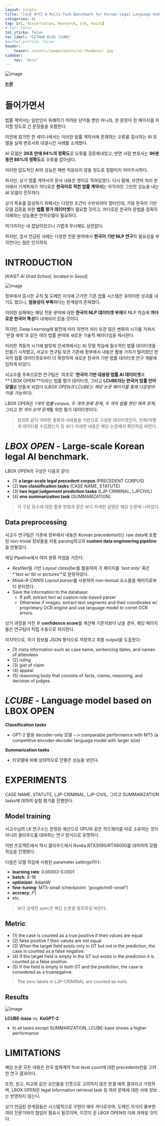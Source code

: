 ```yaml
---
layout: single
title: "[논문 분석] A Multi-Task Benchmark for Korean Legal Language Understanding and Judgement Prediction (arXiv 2022)"
categories: AI
tag: [AI, dissertation, Research, 논문, kaist]
# toc: false
toc_sticky: false
toc_label: "GITHUB BLOG JJUNS"
#author_profile: false
header:
    teaser: /assets/images/posts/ai-thumbnail.jpg
sidebar:
    nav: "docs"
---
```


![image](https://user-images.githubusercontent.com/39285147/184294516-0dad2074-9c87-44f1-af52-6ea4c0b5f174.png)

[**논문**](https://arxiv.org/abs/2206.05224)

# 들어가면서
법률 계약서는 일반인이 독해하기 어려운 단어들 뿐만 아니라, 한 문장이 한 페이지를 차지할 정도로 긴 문장들을 포함한다.

이전에 참가한 한 세미나에서는 이러한 법률 계약서에 존재하는 오류를 검사하는 AI 모델을 실제 변호사와 대결시킨 사례를 소개했다.

AI 모델은 **26초 만에 94%의 정확도**로 오류를 검증해내었고, 반면 사람 변호사는 **96분 동안 86%의 정확도**로 오류를 잡아냈다.

이러한 압도적인 AI의 성능은 매번 적응되지 않을 정도로 정말이지 어마무시하다.

하지만, 상기 법률 계약서의 문서 내용은 영어로 적혀있었다. 다시 말해, 자연어 처리 분야에서 기계독해가 까다로운 **한국어로 적힌 법률 계약서**는 아직까진 그만한 성능을 내는 AI 모델이 전무하다.

상기 목표를 달성하기 위해서는 다양한 조건이 수반되어야 할터인데, 가령 한국어 기반 모델 검증을 위한 **법률 평가 데이터셋**이 필요할 것이고, 까다로운 한국어 문법을 정확히 이해하는 성능좋은 언어모델이 필요하다.

여기까지는 내 잡담이었으니 가볍게 무시해도 상관없다.

하지만, 앞서 언급된 사례는 다양한 전문 분야에서 **한국어 기반 NLP 연구**의 필요성을 부각한다는 점은 인지하자.

# INTRODUCTION
[*KAIST AI Grad School, located in Seoul*]

![image](https://user-images.githubusercontent.com/39285147/184298843-e3edab46-0d27-4a74-a1f1-62762d1a794a.png)

정부에서 출시한 규칙 및 도메인 지식에 근거한 기존 법률 시스템은 유의미한 성과를 내기도 했으나, **범용성이 부족**하다는 한계점이 존재했다.

이러한 실패에는 해당 전문 분야에 대한 **한국어 NLP 데이터셋 부재**와 NLP 학습에 **까다로운 한국어 특성**이 내재되어 있을 것이다.

하지만, Deep Learning에 발전에 따라 자연어 처리 또한 많은 변화의 시기를 거쳐서 '판결 예측'과 같은 여러 법률 분야에 새로운 기술적 패러다임을 제시한다.

이러한 격동의 시기에 발맞춰 전세계에서는 AI 모델 학습에 필수적인 법률 데이터셋을 만들기 시작했고, 서교수 연구팀 또한 기존에 정부에서 내놓은 활용 가치가 떨어졌던 한국어 법률 데이터셋로부터 더 확장하여 새로운 한국어 기반 법률 데이터셋 연구 개발에 임하게 되었다.

서교수를 주축으로한 연구팀은 '최초로' **한국어 기반 대용량 법률 AI 데이터셋**과 **'LBOX OPEN'**이라는 법률 평가 데이터셋, 그리고 **LCUBE라는 한국어 법률 언어 모델**을 만들게 되었다 (*LBOX OPEN과 LCUBE는 해당 논문 페이지를 통해 다운받아 이용 가능하다*).

LBOX OPEN은 *1개의 법률 corpus*, *두 개의 분류 문제*, *두 개의 법률 판단 예측 문제*, 그리고 *한 개의 요약 문제*를 위한 평가 데이터셋이다.

> 범죄와 같이 어떠한 종류의 사례들을 기반으로 구성된 데이터셋인지, 언제/어떻게 데이터를 수집했는지 등 보다 자세한 내용은 해당 논문에서 확인하길 바란다.

# *LBOX OPEN* - Large-scale Korean legal AI benchmark.

LBOX OPEN의 구성은 다음과 같다:
- (1) **a large-scale legal precedent corpus** (PRECEDENT CORPUS)
- (2) **two classification tasks** (CASE NAME, STATUTE)
- (3) **two legal judgement prediction tasks** (LJP-CRIMINAL, LJPCIVIL)
- (4) **one summarization task** (SUMMARIZATION).

> 각 구성 요소에 대한 활용 방벙과 같은 보다 자세한 설명은 해당 논문에 나와있다.

## Data preprocessing
서교수 연구팀은 기존에 정부에서 내놓은 Korean precedents라는 raw data에 포함된 non-trivial 정보들을 자동 parsing하고자 **custom data engineering pipeline**을 만들었다.

해당 Pipeline에서 여러 분류 작업을 거친다.
- *RestNet*을 기반 *Layout classifier*를 활용하여 각 페이지를 *'text only'* 혹은 *'text w/ tbl or pictures'*로 분류하였다.
- *Mask-R-CNN*의 *Layout parser*를 사용하여 non-textual 요소들을 페이지로부터 분리한다.
- Save the information to the database:
  - If pdf, extract text w/ custom rule-based parser
  - Otherwise if images, extract text segments and their coordinates w/ proprietary OCR engine and use language model to corret OCR errors. 

상기 과정을 거친 후 **confidence score**를 계산해 기준치보다 낮을 경우, 해당 페이지들은 연구팀이 직접 수동으로 처리한다.

마지막으로, 하기 정보를 JSON 형식으로 저장하고 최종 output을 도출한다:
- (1) meta information such as case name, sentencing dates, and names of attendees
- (2) ruling
- (3) gist of claim
- (4) appeal
- (5) reasoning body that consists of facts, claims, reasoning, and decision of judges.

# *LCUBE* - Language model based on LBOX OPEN
**Classification tasks**
- GPT-2 활용 decoder-only 모델 --> comparable performance with MT5 (a competitive encoder-decoder language model with larger size)

**Summarization tasks**
- 타모델에 비해 상대적으로 안좋은 성능을 보인다.

# EXPERIMENTS
CASE NAME, STATUTE, LJP-CRIMINAL, LJP-CIVIL, 그리고 SUMMARIZATION tasks에 대하여 실험 평가를 진행한다.

## Model training
서교수님의 LK 연구소는 한정된 예산으로 GPU와 같은 하드웨어를 따로 소유하는 것이 아니라 클라우드를 대여하는 연구 방식으로 유명하다.

이번 프로젝트에서 역시 클라우드에서 Nvidia RTX3090/RTX6000를 대여하여 모델 학습을 진행했다.

다음은 모델 학습에 사용된 parameter settings이다:
- **learning rate**: 0.00003-0.0001
- **batch**: 8-16
- **optimizer**: AdamW
- **fine-tuning**: MT5-small (checkpoint: *'google/mt5-small'*)
- **accracy**: *F*1
- etc.

> 보다 상세한 spec은 해당 논문을 참조하길 바란다.

## Metric
- (1) the case is counted as a true positive if their values are equal
- (2) false positive f their values are not equal
- (3) When the target field exists only in GT but not in the prediction, the case is counted as a false negative.
- (4) If the target field is empty in the GT but exists in the prediction it is counted as a false positive. 
- (5) If the field is empty in both GT and the prediction, the case is considered as a truenegative.

> The zero labels in LJP-CRIMINAL are counted as nulls.

## Results
![image](https://user-images.githubusercontent.com/39285147/184300687-c0aa8c4c-5d9c-4156-b674-737bac61bbd8.png)

**LCUBE-base** vs. **KoGPT-2**
- In all tasks except SUMMARIZATION, LCUBE-base shows a higher performance

# LIMITATIONS
해당 논문 모든 내용은 한국 법체계의 first level court에 대한 precedents만을 고려한 연구 결과이다. 

또한, 원고, 피고와 같은 요인들을 인풋으로 고려하지 않은 판결 예측 결과라고 가정하며, LBOX OPEN은 legal information retrieval task 등 여러 문제에 대한 사례 정보는 반영하지 않는다.

상기 언급된 한계점들은 시스템적으로 구현이 매우 까다로우며, 도메인 지식이 풍부한 여러 전문가와의 협업이 필요시 될것이며, 이것이 곧 LBOX OPEN의 미래 과제일 것이다.
